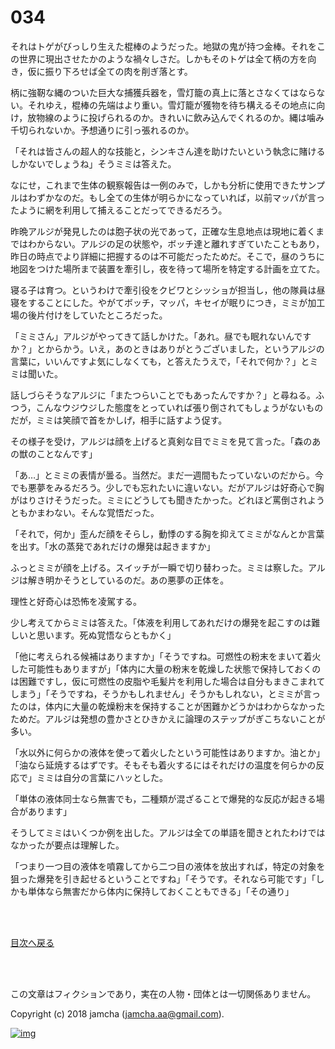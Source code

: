 # 034

それはトゲがびっしり生えた棍棒のようだった。地獄の鬼が持つ金棒。それをこの世界に現出させたかのような禍々しさだ。しかもそのトゲは全て柄の方を向き，仮に振り下ろせば全ての肉を削ぎ落とす。  

柄に強靭な縄のついた巨大な捕獲兵器を，雪灯籠の真上に落とさなくてはならない。それゆえ，棍棒の先端はより重い。雪灯籠が獲物を待ち構えるその地点に向け，放物線のように投げられるのか。きれいに飲み込んでくれるのか。縄は噛み千切られないか。予想通りに引っ張れるのか。  

「それは皆さんの超人的な技能と，シンキさん達を助けたいという執念に賭けるしかないでしょうね」そうミミは答えた。  

なにせ，これまで生体の観察報告は一例のみで，しかも分析に使用できたサンプルはわずかなのだ。もし全ての生体が明らかになっていれば，以前マッパが言ったように網を利用して捕えることだってできるだろう。  

昨晩アルジが発見したのは胞子状の光であって，正確な生息地点は現地に着くまではわからない。アルジの足の状態や，ボッチ達と離れすぎていたこともあり，昨日の時点でより詳細に把握するのは不可能だったためだ。そこで，昼のうちに地図をつけた場所まで装置を牽引し，夜を待って場所を特定する計画を立てた。  

寝る子は育つ。というわけで牽引役をクビワとシッショが担当し，他の隊員は昼寝をすることにした。やがてボッチ，マッパ，キセイが眠りにつき，ミミが加工場の後片付けをしていたところだった。  

「ミミさん」アルジがやってきて話しかけた。「あれ。昼でも眠れないんですか？」とからかう。いえ，あのときはありがとうございました，というアルジの言葉に，いいんですよ気にしなくても，と答えたうえで，「それで何か？」とミミは聞いた。  

話しづらそうなアルジに「またつらいことでもあったんですか？」と尋ねる。ふつう，こんなウジウジした態度をとっていれば張り倒されてもしょうがないものだが，ミミは笑顔で首をかしげ，相手に話すよう促す。  

その様子を受け，アルジは顔を上げると真剣な目でミミを見て言った。「森のあの獣のことなんです」  

「あ…」とミミの表情が曇る。当然だ。まだ一週間もたっていないのだから。今でも悪夢をみるだろう。少しでも忘れたいに違いない。だがアルジは好奇心で胸がはりさけそうだった。ミミにどうしても聞きたかった。どれほど罵倒されようともかまわない。そんな覚悟だった。  

「それで，何か」歪んだ顔をそらし，動悸のする胸を抑えてミミがなんとか言葉を出す。「水の蒸発であれだけの爆発は起きますか」  

ふっとミミが顔を上げる。スイッチが一瞬で切り替わった。ミミは察した。アルジは解き明かそうとしているのだ。あの悪夢の正体を。  

理性と好奇心は恐怖を凌駕する。  

少し考えてからミミは答えた。「体液を利用してあれだけの爆発を起こすのは難しいと思います。死ぬ覚悟ならともかく」  

「他に考えられる候補はありますか」「そうですね。可燃性の粉末をまいて着火した可能性もありますが」「体内に大量の粉末を乾燥した状態で保持しておくのは困難ですし，仮に可燃性の皮脂や毛髪片を利用した場合は自分もまきこまれてしまう」「そうですね，そうかもしれません」そうかもしれない，とミミが言ったのは，体内に大量の乾燥粉末を保持することが困難かどうかはわからなかったためだ。アルジは発想の豊かさとひきかえに論理のステップがぎこちないことが多い。  

「水以外に何らかの液体を使って着火したという可能性はありますか。油とか」「油なら延焼するはずです。そもそも着火するにはそれだけの温度を何らかの反応で」ミミは自分の言葉にハッとした。  

「単体の液体同士なら無害でも，二種類が混ざることで爆発的な反応が起きる場合があります」  

そうしてミミはいくつか例を出した。アルジは全ての単語を聞きとれたわけではなかったが要点は理解した。  

「つまり一つ目の液体を噴霧してから二つ目の液体を放出すれば，特定の対象を狙った爆発を引き起せるということですね」「そうです。それなら可能です」「しかも単体なら無害だから体内に保持しておくこともできる」「その通り」  

<br>  
<br>  

[目次へ戻る](https://github.com/jamcha-aa/OblivionReports/blob/master/README.md)  

<br>  
<br>  

この文章はフィクションであり，実在の人物・団体とは一切関係ありません。  

Copyright (c) 2018 jamcha (jamcha.aa@gmail.com).  

[![img](http://i.creativecommons.org/l/by-nc-sa/4.0/88x31.png)](http://creativecommons.org/licenses/by-nc-sa/4.0/deed)